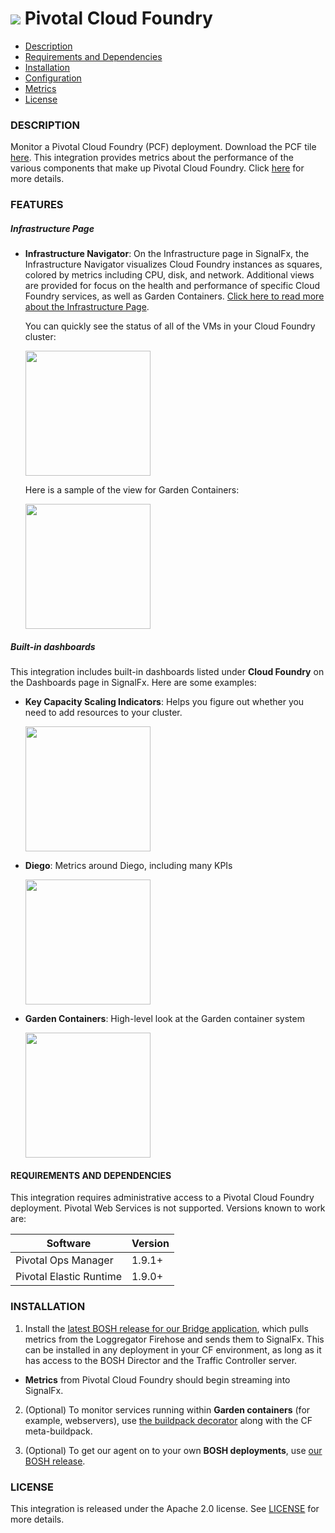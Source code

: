 # ![](././img/integrations_pivotalcloudfoundry.png) Pivotal Cloud Foundry


- [Description](#description)
- [Requirements and Dependencies](#requirements-and-dependencies)
- [Installation](#installation)
- [Configuration](#configuration)
- [Metrics](#metrics)
- [License](#license)

### DESCRIPTION

Monitor a Pivotal Cloud Foundry (PCF) deployment. Download the PCF tile <a target="_blank" href="https://network.pivotal.io/products/signalfx-monitoring-alerting">here</a>. This integration provides metrics about the performance of the various components that make up Pivotal Cloud Foundry. Click <a target="_blank" href="https://network.pivotal.io/products/signalfx-monitoring-alerting">here</a> for more details.

### FEATURES

##### Infrastructure Page

- **Infrastructure Navigator**: On the Infrastructure page in SignalFx, the
    Infrastructure Navigator visualizes Cloud Foundry instances as squares,
    colored by metrics including CPU, disk, and network. Additional views are
    provided for focus on the health and performance of specific Cloud Foundry
    services, as well as Garden Containers. <a target="_blank" href="https://docs.signalfx.com/en/latest/built-in-content/infra-nav.html">Click here to read more about the
    Infrastructure
    Page</a>.

  You can quickly see the status of all of the VMs in your Cloud Foundry cluster:

  [<img src='./img/arch-infra.png' width=200px>](./img/arch-infra.png)

  Here is a sample of the view for Garden Containers:

  [<img src='./img/garden-infra.png' width=200px>](./img/garden-infra.png)

##### Built-in dashboards

This integration includes built-in dashboards listed under **Cloud Foundry** on the Dashboards page in SignalFx. Here are some examples:

- **Key Capacity Scaling Indicators**: Helps you figure out whether you need to
    add resources to your cluster.

  [<img src='./img/key-cap-dashboard.png' width=200px>](./img/key-cap-dashboard.png)

- **Diego**: Metrics around Diego, including many KPIs

  [<img src='./img/diego-dashboard.png' width=200px>](./img/diego-dashboard.png)

- **Garden Containers**: High-level look at the Garden container system

  [<img src='./img/garden-containers-dashboard.png' width=200px>](./img/garden-containers-dashboard.png)


#### REQUIREMENTS AND DEPENDENCIES

This integration requires administrative access to a Pivotal Cloud Foundry deployment. Pivotal Web Services is not supported. Versions known to work are:

| Software                | Version        |
|-------------------------|----------------|
| Pivotal Ops Manager     | 1.9.1+ |
| Pivotal Elastic Runtime | 1.9.0+ |

### INSTALLATION

1. Install the <a target="_blank" href="https://github.com/signalfx/signalfx-cloudfoundry-bridge-boshrelease/releases">latest BOSH release for our Bridge application</a>,
   which pulls metrics from the Loggregator Firehose and sends them to SignalFx.
   This can be installed in any deployment in your CF environment, as long as
   it has access to the BOSH Director and the Traffic Controller server.

- **Metrics** from Pivotal Cloud Foundry should begin streaming into SignalFx.

2. (Optional) To monitor services running within **Garden containers** (for example, webservers),  use <a target="_blank" href="https://github.com/signalfx/signalfx-cloudfoundry-buildpack-decorator">the buildpack decorator</a>
along with the CF meta-buildpack.

3. (Optional) To get our agent on to your own **BOSH deployments**, use <a target="_blank" href="https://github.com/signalfx/agent-boshrelease">our BOSH
release</a>.

### LICENSE

This integration is released under the Apache 2.0 license. See [LICENSE](https://github.com/signalfx/collectd-example/blob/master/LICENSE) for more details.
